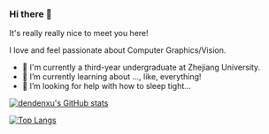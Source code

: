 ### Hi there 👋

It's really really nice to meet you here!

I love and feel passionate about Computer Graphics/Vision.

- 🔭 I'm currently a third-year undergraduate at Zhejiang University.
- 🌱 I’m currently learning about ..., like, everything!
- 🤔 I’m looking for help with how to sleep tight...

<!--
**dendenxu/dendenxu** is a ✨ _special_ ✨ repository because its `README.md` (this file) appears on your GitHub profile.

Here are some ideas to get you started:

- 🔭 I’m currently working on ...
- 🌱 I’m currently learning ...
- 👯 I’m looking to collaborate on ...
- 🤔 I’m looking for help with ...
- 💬 Ask me about ...
- 📫 How to reach me: ...
- 😄 Pronouns: ...
- ⚡ Fun fact: ...
-->

[![dendenxu's GitHub stats](https://github-readme-stats.vercel.app/api?username=dendenxu&show_icons=true&theme=onedark&count_private=true)
](https://github.com/dendenxu/github-readme-stats)

[![Top Langs](https://github-readme-stats.vercel.app/api/top-langs/?username=dendenxu&show_icons=true&theme=onedark)](https://github.com/dendenxu/github-readme-stats)
